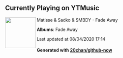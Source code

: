 ## Currently Playing on YTMusic

[<img align="left" width="100" src="https://lh3.googleusercontent.com/f4kHzXq1NmKiOWAPO2Afuc7rmsg7OQ10NJorg6tipzwAshBS3ezaJOYPxE5mmZ4pkBLuh_BMv7s63HE0">](https://music.youtube.com/channel/UCJ-YZiz-gucyqHRqOU4h_bQ)

Matisse & Sadko & SMBDY - Fade Away

**Albums**: Fade Away

Last updated at 08/04/2020 17:14

#### Generated with [20chan/github-now](https://github.com/20chan/github-now)


<!--
**20chan/20chan** is a ✨ _special_ ✨ repository because its `README.md` (this file) appears on your GitHub profile.

Here are some ideas to get you started:

- 🔭 I’m currently working on ...
- 🌱 I’m currently learning ...
- 👯 I’m looking to collaborate on ...
- 🤔 I’m looking for help with ...
- 💬 Ask me about ...
- 📫 How to reach me: ...
- 😄 Pronouns: ...
- ⚡ Fun fact: ...
-->
